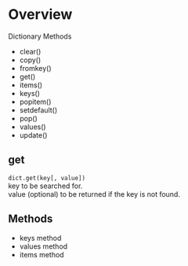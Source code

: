 # Overview

Dictionary Methods
- clear()
- copy()
- fromkey()
- get()
- items()
- keys()
- popitem()
- setdefault()
- pop()
- values()
- update()

## get
`dict.get(key[, value])`  
key to be searched for.  
value (optional) to be returned if the key is not found.  

## Methods
- keys method
- values method
- items method
